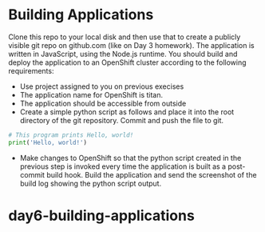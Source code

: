 # Building Applications

Clone this repo to your local disk and then use that to create a publicly visible git repo on github.com (like on Day 3 homework).
The application is written in JavaScript, using the Node.js runtime. You should build and deploy the application to an OpenShift cluster according to the following requirements:

* Use project assigned to you on previous execises
* The application name for OpenShift is titan. 
* The application should be accessible from outside
* Create a simple python script as follows and place it into the root directory of the git repository.  Commit and push the file to git.
```python
# This program prints Hello, world!
print('Hello, world!')
```
* Make changes to OpenShift so that the python script created in the previous step is invoked every time the application is built as a post-commit build hook. Build the application and send the screenshot of the build log showing the python script output.
# day6-building-applications
